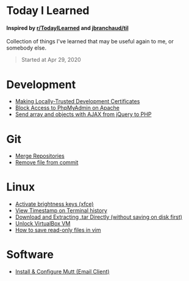 # Today I Learned
#### Inspired by [r/TodayILearned](https://www.reddit.com/r/todayilearned/) and [jbranchaud/til](https://github.com/jbranchaud)
Collection of things I've learned that may be useful again to me, or somebody else.
> Started at Apr 29, 2020

# Development
- [Making Locally-Trusted Development Certificates](development/local-development-certificates.md)
- [Block Access to PhpMyAdmin on Apache](development/block-access-to-phpmyadmin-apache.md)
- [Send array and objects with AJAX from jQuery to PHP](development/json_stringify_decode_on_php.md)  

# Git
- [Merge Repositories](Git/merge-two-repositories.md)
- [Remove file from commit](Git/remove-file-from-commit.md)

# Linux
- [Activate brightness keys (xfce)](linux/activate-brightness-keys-xfce.md)
- [View Timestamp on Terminal history](linux/timestamp-on-terminal-history.md)
- [Download and Extracting .tar Directly (without saving on disk first)](linux/download-and-extract-directly.md)
- [Unlock VirtualBox VM](linux/unlock-virtualbox-vm.md)
- [How to save read-only files in vim](linux/save-read-only-files-vim.md)

# Software
- [Install & Configure Mutt (Email Client)](software/configure-mutt-email.md)
